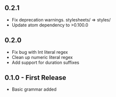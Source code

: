 ## 0.2.1
* Fix deprecation warnings. stylesheets/ => styles/
* Update atom dependency to >0.100.0

## 0.2.0
* Fix bug with Int literal regex
* Clean up numeric literal regex
* Add support for duration suffixes

## 0.1.0 - First Release
* Basic grammar added
